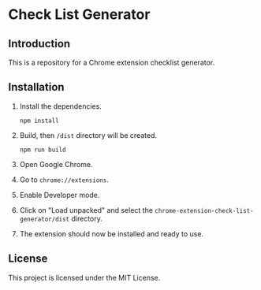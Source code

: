 # Check List Generator

## Introduction

This is a repository for a Chrome extension checklist generator.

## Installation

1. Install the dependencies.

   ```
   npm install
   ```

2. Build, then `/dist` directory will be created.

   ```
   npm run build
   ```

3. Open Google Chrome.
4. Go to `chrome://extensions`.
5. Enable Developer mode.
6. Click on "Load unpacked" and select the `chrome-extension-check-list-generator/dist` directory.
7. The extension should now be installed and ready to use.

## License

This project is licensed under the MIT License.
